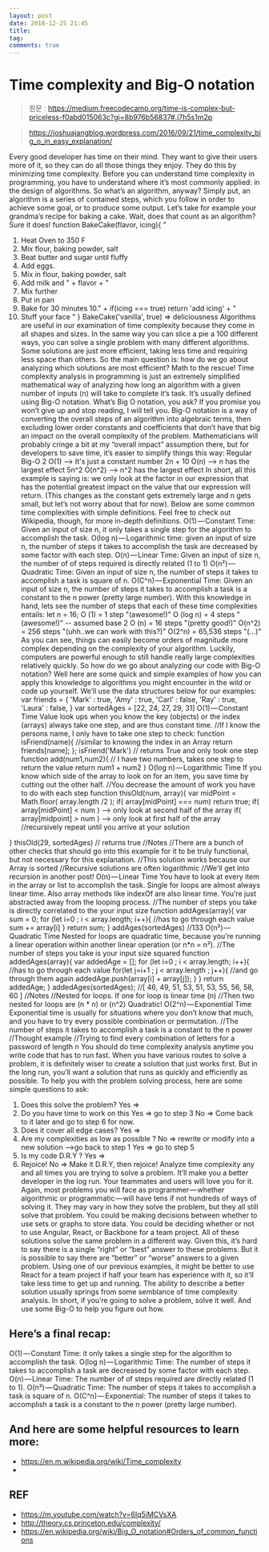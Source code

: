 ```yaml
---
layout: post
date: 2018-12-25 21:45
title:
tag:
comments: true
---
```


# Time complexity and Big-O notation
> 원문 : https://medium.freecodecamp.org/time-is-complex-but-priceless-f0abd015063c?gi=8b976b56837#.j7h5s1m2p

> https://joshuajangblog.wordpress.com/2016/09/21/time_complexity_big_o_in_easy_explanation/

Every good developer has time on their mind. They want to give their users more of it, so they can do all those things they enjoy. They do this by minimizing time complexity.
Before you can understand time complexity in programming, you have to understand where it’s most commonly applied: in the design of algorithms.
So what’s an algorithm, anyway?
Simply put, an algorithm is a series of contained steps, which you follow in order to achieve some goal, or to produce some output. Let’s take for example your grandma’s recipe for baking a cake. Wait, does that count as an algorithm? Sure it does!
function BakeCake(flavor, icing){
"
 1. Heat Oven to 350 F
 2. Mix flour, baking powder, salt
 3. Beat butter and sugar until fluffy
 4. Add eggs.
 5. Mix in flour, baking powder, salt
 6. Add milk and " + flavor + "
 7. Mix further
 8. Put in pan
 9. Bake for 30 minutes
10." + if(icing === true) return 'add icing' + "
10. Stuff your face
"
}
BakeCake('vanilla', true) => deliciousness
Algorithms are useful in our examination of time complexity because they come in all shapes and sizes.
In the same way you can slice a pie a 100 different ways, you can solve a single problem with many different algorithms. Some solutions are just more efficient, taking less time and requiring less space than others.
So the main question is: how do we go about analyzing which solutions are most efficient?
Math to the rescue! Time complexity analysis in programming is just an extremely simplified mathematical way of analyzing how long an algorithm with a given number of inputs (n) will take to complete it’s task. It’s usually defined using Big-O notation.
What’s Big O notation, you ask?
If you promise you won’t give up and stop reading, I will tell you.
Big-O notation is a way of converting the overall steps of an algorithm into algebraic terms, then excluding lower order constants and coefficients that don’t have that big an impact on the overall complexity of the problem.
Mathematicians will probably cringe a bit at my “overall impact” assumption there, but for developers to save time, it’s easier to simplify things this way:
Regular       Big-O
2             O(1)   --> It's just a constant number
2n + 10       O(n)   --> n has the largest effect
5n^2          O(n^2) --> n^2 has the largest effect
In short, all this example is saying is: we only look at the factor in our expression that has the potential greatest impact on the value that our expression will return. (This changes as the constant gets extremely large and n gets small, but let’s not worry about that for now).
Below are some common time complexities with simple definitions. Feel free to check out Wikipedia, though, for more in-depth definitions.
O(1) — Constant Time: Given an input of size n, it only takes a single step for the algorithm to accomplish the task.
O(log n) — Logarithmic time: given an input of size n, the number of steps it takes to accomplish the task are decreased by some factor with each step.
O(n) — Linear Time: Given an input of size n, the number of of steps required is directly related (1 to 1)
O(n²) — Quadratic Time: Given an input of size n, the number of steps it takes to accomplish a task is square of n.
O(C^n) — Exponential Time: Given an input of size n, the number of steps it takes to accomplish a task is a constant to the n power (pretty large number).
With this knowledge in hand, lets see the number of steps that each of these time complexities entails:
let n = 16;
O (1) = 1 step "(awesome!)"
O (log n) = 4 steps  "(awesome!)" -- assumed base 2
O (n) = 16 steps "(pretty good!)"
O(n^2) = 256 steps "(uhh..we can work with this?)"
O(2^n) = 65,536 steps "(...)"
As you can see, things can easily become orders of magnitude more complex depending on the complexity of your algorithm. Luckily, computers are powerful enough to still handle really large complexities relatively quickly.
So how do we go about analyzing our code with Big-O notation?
Well here are some quick and simple examples of how you can apply this knowledge to algorithms you might encounter in the wild or code up yourself.
We’ll use the data structures below for our examples:
var friends = {
 'Mark' : true,
 'Amy' : true,
 'Carl' : false,
 'Ray' :  true,
'Laura' : false,
}
var sortedAges = [22, 24, 27, 29, 31]
O(1) — Constant Time
Value look ups when you know the key (objects) or the index (arrays) always take one step, and are thus constant time.
//If I know the persons name, I only have to take one step to check:
function isFriend(name){ //similar to knowing the index in an Array 
  return friends[name]; 
};
isFriend('Mark') // returns True and only took one step
function add(num1,num2){ // I have two numbers, takes one step to return the value
 return num1 + num2
}
O(log n) — Logarithmic Time
If you know which side of the array to look on for an item, you save time by cutting out the other half.
//You decrease the amount of work you have to do with each step
function thisOld(num, array){
  var midPoint = Math.floor( array.length /2 );
  if( array[midPoint] === num) return true;
  if( array[midPoint] < num ) --> only look at second half of the array
  if( array[midpoint] > num ) --> only look at first half of the array
  //recursively repeat until you arrive at your solution
  
}
thisOld(29, sortedAges) // returns true 
//Notes
 //There are a bunch of other checks that should go into this example for it to be truly functional, but not necessary for this explanation.
 //This solution works because our Array is sorted
 //Recursive solutions are often logarithmic
 //We'll get into recursion in another post!
O(n) — Linear Time
You have to look at every item in the array or list to accomplish the task. Single for loops are almost always linear time. Also array methods like indexOf are also linear time. You’re just abstracted away from the looping process.
//The number of steps you take is directly correlated to the your input size
function addAges(array){
  var sum = 0;
  for (let i=0 ; i < array.length; i++){  //has to go through each value
    sum += array[i]
  }
 return sum;
}
addAges(sortedAges) //133
O(n²) — Quadratic Time
Nested for loops are quadratic time, because you’re running a linear operation within another linear operation (or n*n = n²).
//The number of steps you take is your input size squared
function addedAges(array){
  var addedAge = [];
    for (let i=0 ; i < array.length; i++){ //has to go through each value
      for(let j=i+1 ; j < array.length ; j++){ //and go through them again
        addedAge.push(array[i] + array[j]);
      }
    }
  return addedAge;
}
addedAges(sortedAges); //[ 46, 49, 51, 53, 51, 53, 55, 56, 58, 60 ]
//Notes
 //Nested for loops. If one for loop is linear time (n)
 //Then two nested for loops are (n * n) or (n^2) Quadratic!
O(2^n) — Exponential Time
Exponential time is usually for situations where you don’t know that much, and you have to try every possible combination or permutation.
//The number of steps it takes to accomplish a task is a constant to the n power
//Thought example
 //Trying to find every combination of letters for a password of length n
You should do time complexity analysis anytime you write code that has to run fast.
When you have various routes to solve a problem, it is definitely wiser to create a solution that just works first. But in the long run, you’ll want a solution that runs as quickly and efficiently as possible.
To help you with the problem solving process, here are some simple questions to ask:
1. Does this solve the problem? Yes =>
2. Do you have time to work on this
Yes => go to step 3
No => Come back to it later and go to step 6 for now.
3. Does it cover all edge cases? Yes =>
4. Are my complexities as low as possible ?
No => rewrite or modify into a new solution –>go back to step 1
Yes => go to step 5
5. Is my code D.R.Y ? Yes =>
6. Rejoice!
No => Make it D.R.Y, then rejoice!
Analyze time complexity any and all times you are trying to solve a problem. It’ll make you a better developer in the log run. Your teammates and users will love you for it.
Again, most problems you will face as programmer — whether algorithmic or programmatic — will have tens if not hundreds of ways of solving it. They may vary in how they solve the problem, but they all still solve that problem.
You could be making decisions between whether to use sets or graphs to store data. You could be deciding whether or not to use Angular, React, or Backbone for a team project. All of these solutions solve the same problem in a different way.
Given this, it’s hard to say there is a single “right” or “best” answer to these problems. But it is possible to say there are “better” or “worse” answers to a given problem.
Using one of our previous examples, it might be better to use React for a team project if half your team has experience with it, so it’ll take less time to get up and running.
The ability to describe a better solution usually springs from some semblance of time complexity analysis.
In short, if you’re going to solve a problem, solve it well. And use some Big-O to help you figure out how.

## Here’s a final recap:
O(1) — Constant Time: it only takes a single step for the algorithm to accomplish the task.
O(log n) — Logarithmic Time: The number of steps it takes to accomplish a task are decreased by some factor with each step.
O(n) — Linear Time: The number of of steps required are directly related (1 to 1).
O(n²) — Quadratic Time: The number of steps it takes to accomplish a task is square of n.
O(C^n) — Exponential: The number of steps it takes to accomplish a task is a constant to the n power (pretty large number).

## And here are some helpful resources to learn more:
- https://en.m.wikipedia.org/wiki/Time_complexity
- 

## REF
- https://m.youtube.com/watch?v=6Iq5iMCVsXA
- http://theory.cs.princeton.edu/complexity/
- https://en.wikipedia.org/wiki/Big_O_notation#Orders_of_common_functions

